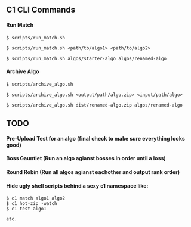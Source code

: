 ## C1 CLI Commands

#### Run Match

`$ scripts/run_match.sh`   

`$ scripts/run_match.sh <path/to/algo1> <path/to/algo2>`

`$ scripts/run_match.sh algos/starter-algo algos/renamed-algo`


#### Archive Algo

`$ scripts/archive_algo.sh`

`$ scripts/archive_algo.sh <output/path/algo.zip> <input/path/algo>`

`$ scripts/archive_algo.sh dist/renamed-algo.zip algos/renamed-algo`


## TODO

#### Pre-Upload Test for an algo (final check to make sure everything looks good)

#### Boss Gauntlet (Run an algo agianst bosses in order until a loss)

#### Round Robin (Run all algos agianst eachother and output rank order)

#### Hide ugly shell scripts behind a sexy c1 namespace like:  

```
$ c1 match algo1 algo2
$ c1 hot-zip -watch
$ c1 test algo1

etc.
```